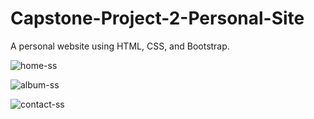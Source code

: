 # Capstone-Project-2-Personal-Site

A personal website using HTML, CSS, and Bootstrap.

![home-ss](https://github.com/user-attachments/assets/5cf4b0c9-4aa8-454f-82cb-6d130c4cbb53)

![album-ss](https://github.com/user-attachments/assets/371aa8cd-fab2-4a23-82b0-72ff27c00810)

![contact-ss](https://github.com/user-attachments/assets/b47b07be-7503-494e-8e16-4e3948c8b215)

